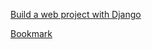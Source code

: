 [Build a web project with Django](https://www.youtube.com/watch?v=gAI218HSK8s&list=PLx-q4INfd95G-wrEjKDAcTB1K-8n1sIiz)

[Bookmark](https://youtu.be/v_Ibjc4bq_4?list=PLx-q4INfd95G-wrEjKDAcTB1K-8n1sIiz&t=3)
